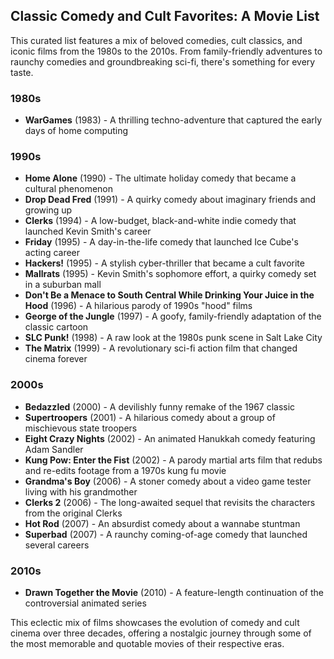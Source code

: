 ## Classic Comedy and Cult Favorites: A Movie List

This curated list features a mix of beloved comedies, cult classics, and iconic films from the 1980s to the 2010s. From family-friendly adventures to raunchy comedies and groundbreaking sci-fi, there's something for every taste.

### 1980s

- **WarGames** (1983) - A thrilling techno-adventure that captured the early days of home computing

### 1990s

- **Home Alone** (1990) - The ultimate holiday comedy that became a cultural phenomenon
- **Drop Dead Fred** (1991) - A quirky comedy about imaginary friends and growing up
- **Clerks** (1994) - A low-budget, black-and-white indie comedy that launched Kevin Smith's career
- **Friday** (1995) - A day-in-the-life comedy that launched Ice Cube's acting career
- **Hackers!** (1995) - A stylish cyber-thriller that became a cult favorite
- **Mallrats** (1995) - Kevin Smith's sophomore effort, a quirky comedy set in a suburban mall
- **Don't Be a Menace to South Central While Drinking Your Juice in the Hood** (1996) - A hilarious parody of 1990s "hood" films
- **George of the Jungle** (1997) - A goofy, family-friendly adaptation of the classic cartoon
- **SLC Punk!** (1998) - A raw look at the 1980s punk scene in Salt Lake City
- **The Matrix** (1999) - A revolutionary sci-fi action film that changed cinema forever

### 2000s

- **Bedazzled** (2000) - A devilishly funny remake of the 1967 classic
- **Supertroopers** (2001) - A hilarious comedy about a group of mischievous state troopers
- **Eight Crazy Nights** (2002) - An animated Hanukkah comedy featuring Adam Sandler
- **Kung Pow: Enter the Fist** (2002) - A parody martial arts film that redubs and re-edits footage from a 1970s kung fu movie
- **Grandma's Boy** (2006) - A stoner comedy about a video game tester living with his grandmother
- **Clerks 2** (2006) - The long-awaited sequel that revisits the characters from the original Clerks
- **Hot Rod** (2007) - An absurdist comedy about a wannabe stuntman
- **Superbad** (2007) - A raunchy coming-of-age comedy that launched several careers

### 2010s

- **Drawn Together the Movie** (2010) - A feature-length continuation of the controversial animated series

This eclectic mix of films showcases the evolution of comedy and cult cinema over three decades, offering a nostalgic journey through some of the most memorable and quotable movies of their respective eras.
